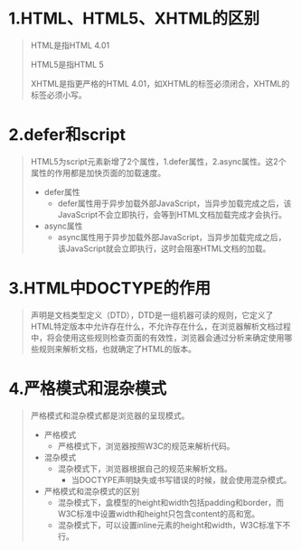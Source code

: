 # 1.HTML、HTML5、XHTML的区别

> HTML是指HTML 4.01
>
> HTML5是指HTML 5
>
> XHTML是指更严格的HTML 4.01，如XHTML的标签必须闭合，XHTML的标签必须小写。



# 2.defer和script

> HTML5为script元素新增了2个属性，1.defer属性，2.async属性。这2个属性的作用都是加快页面的加载速度。
>
> - defer属性
>   - defer属性用于异步加载外部JavaScript，当异步加载完成之后，该JavaScript不会立即执行，会等到HTML文档加载完成才会执行。
> - async属性
>   - async属性用于异步加载外部JavaScript，当异步加载完成之后，该JavaScript就会立即执行，这时会阻塞HTML文档的加载。

# 3.HTML中DOCTYPE的作用

> <!DOCTYPE>声明是文档类型定义（DTD），DTD是一组机器可读的规则，它定义了HTML特定版本中允许存在什么，不允许存在什么，在浏览器解析文档过程中，将会使用这些规则检查页面的有效性，浏览器会通过分析<!DOCTYPE>来确定使用哪些规则来解析文档，也就确定了HTML的版本。

# 4.严格模式和混杂模式

> 严格模式和混杂模式都是浏览器的呈现模式。
>
> - 严格模式
>   - 严格模式下，浏览器按照W3C的规范来解析代码。
> - 混杂模式
>   - 混杂模式下，浏览器根据自己的规范来解析文档。
>     - 当DOCTYPE声明缺失或书写错误的时候，就会使用混杂模式。
> - 严格模式和混杂模式的区别
>   - 混杂模式下，盒模型的height和width包括padding和border，而W3C标准中设置width和height只包含content的高和宽。
>   - 混杂模式下，可以设置inline元素的height和width，W3C标准下不行。
